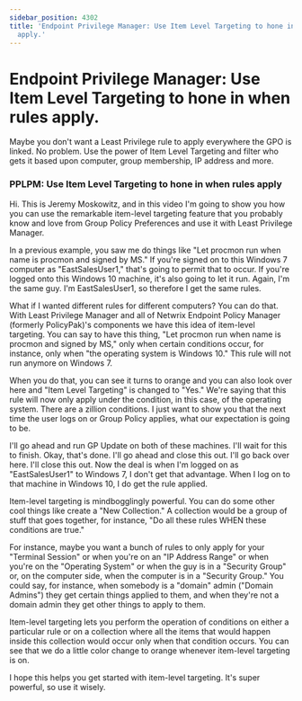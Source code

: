 ```yaml
---
sidebar_position: 4302
title: 'Endpoint Privilege Manager: Use Item Level Targeting to hone in when rules
  apply.'
---
```


# Endpoint Privilege Manager: Use Item Level Targeting to hone in when rules apply.

Maybe you don't want a Least Privilege rule to apply everywhere the GPO is linked. No problem. Use the power of Item Level Targeting and filter who gets it based upon computer, group membership, IP address and more.

### PPLPM: Use Item Level Targeting to hone in when rules apply

Hi. This is Jeremy Moskowitz, and in this video I'm going to show you how you can use the remarkable item-level targeting feature that you probably know and love from Group Policy Preferences and use it with Least Privilege Manager.

In a previous example, you saw me do things like "Let procmon run when name is procmon and signed by MS." If you're signed on to this Windows 7 computer as "EastSalesUser1," that's going to permit that to occur. If you're logged onto this Windows 10 machine, it's also going to let it run. Again, I'm the same guy. I'm EastSalesUser1, so therefore I get the same rules.

What if I wanted different rules for different computers? You can do that. With Least Privilege Manager and all of Netwrix Endpoint Policy Manager (formerly PolicyPak)'s components we have this idea of item-level targeting. You can say to have this thing, "Let procmon run when name is procmon and signed by MS," only when certain conditions occur, for instance, only when "the operating system is Windows 10." This rule will not run anymore on Windows 7.

When you do that, you can see it turns to orange and you can also look over here and "Item Level Targeting" is changed to "Yes." We're saying that this rule will now only apply under the condition, in this case, of the operating system. There are a zillion conditions. I just want to show you that the next time the user logs on or Group Policy applies, what our expectation is going to be.

I'll go ahead and run GP Update on both of these machines. I'll wait for this to finish. Okay, that's done. I'll go ahead and close this out. I'll go back over here. I'll close this out. Now the deal is when I'm logged on as "EastSalesUser1" to Windows 7, I don't get that advantage. When I log on to that machine in Windows 10, I do get the rule applied.

Item-level targeting is mindbogglingly powerful. You can do some other cool things like create a "New Collection." A collection would be a group of stuff that goes together, for instance, "Do all these rules WHEN these conditions are true."

For instance, maybe you want a bunch of rules to only apply for your "Terminal Session" or when you're on an "IP Address Range" or when you're on the "Operating System" or when the guy is in a "Security Group" or, on the computer side, when the computer is in a "Security Group." You could say, for instance, when somebody is a "domain" admin ("Domain Admins") they get certain things applied to them, and when they're not a domain admin they get other things to apply to them.

Item-level targeting lets you perform the operation of conditions on either a particular rule or on a collection where all the items that would happen inside this collection would occur only when that condition occurs. You can see that we do a little color change to orange whenever item-level targeting is on.

I hope this helps you get started with item-level targeting. It's super powerful, so use it wisely.